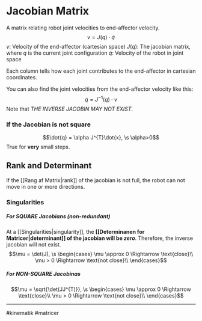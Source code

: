 # Jacobian Matrix
A matrix relating robot joint velocities to end-affector velocity.
$$v = J(q) \cdot \dot{q}$$
$v$: Velocity of the end-affector (cartesian space)
$J(q)$: The jacobian matrix, where $q$ is the current joint configuration
$\dot{q}$: Velocity of the robot in joint space

Each column tells how each joint contributes to the end-affector in cartesian coordinates.

You can also find the joint velocities from the end-affector velocity like this:
$$\dot{q} = J^{-1}(q) \cdot v$$
Note that *THE INVERSE JACOBIN MAY NOT EXIST*.

### If the Jacobian is not square
$$\dot{q} = \alpha J^{T}\dot{x}, \s \alpha>0$$
True for **very** small steps.

## Rank and Determinant
If the [[Rang af Matrix|rank]] of the jacobian is not full, the robot can not move in one or more directions.

### Singularities

##### For SQUARE Jacobians (non-redundant)
At a [[Singularities|singularity]], the **[[Determinanen for Matricer|determinant]] of the jacobian will be *zero***. Therefore, the inverse jacobian will not exist.
$$\mu = \det(J), \s 
\begin{cases} 
\mu \approx 0 \Rightarrow \text{close}\\
\mu > 0 \Rightarrow \text{not close}\\
\end{cases}$$

##### For NON-SQUARE Jacobinas
$$\mu = \sqrt{\det(JJ^{T)}}, \s 
\begin{cases} 
\mu \approx 0 \Rightarrow \text{close}\\
\mu > 0 \Rightarrow \text{not close}\\
\end{cases}$$


---
#kinematik 
#matricer 